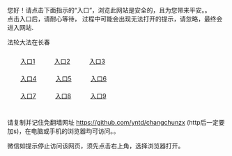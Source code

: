 您好！请点击下面指示的“入口”，浏览此网站是安全的，且为您带来平安。。 <br/>
点击入口后，请耐心等待， 过程中可能会出现无法打开的提示，请忽略，最终会进入网站. </br>

法轮大法在长春<br/>
<div style="padding:10px"><a style="margin:20px" target="_blank" href="https://d3u7h2gmdetl9l.cloudfront.net/2Qpsp?kgbgxxwi" id="ccLink1" rel="nofollow">入口1</a> <a target="_blank" style="margin:20px" href="https://d2jjfwbd9oem50.cloudfront.net/2Qpsp?wffpwfzg" id="ccLink2" rel="nofollow">入口2</a> <a style="margin:20px" target="_blank" href="https://d1irxmzy4hp1dr.cloudfront.net/2Qpsp?kgontnuh" id="ccLink3" rel="nofollow">入口3</a></div>

<div style="padding:10px" ><a style="margin:20px" target="_blank" href="https://d3u7h2gmdetl9l.cloudfront.net/2Qpsp?kgbgxxwi" id="ccLink4" rel="nofollow">入口4</a> <a style="margin:20px" href="https://d2jjfwbd9oem50.cloudfront.net/2Qpsp?wffpwfzg" target="_blank" id="ccLink5" rel="nofollow">入口5</a> <a style="margin:20px" href="https://d1irxmzy4hp1dr.cloudfront.net/2Qpsp?kgontnuh" target="_blank" id="ccLink6" rel="nofollow">入口6</a></div>

<div style="padding:10px"><a style="margin:20px" target="_blank" href="https://d3u7h2gmdetl9l.cloudfront.net/2Qpsp?kgbgxxwi" id="ccLink7" rel="nofollow">入口7</a> <a style="margin:20px" href="https://d2jjfwbd9oem50.cloudfront.net/2Qpsp?wffpwfzg" target="_blank" id="ccLink8" rel="nofollow">入口8</a> <a style="margin:20px" target="_blank" href="https://d1irxmzy4hp1dr.cloudfront.net/2Qpsp?kgontnuh" id="ccLink9" rel="nofollow">入口9</a></div>

<br/>



请复制并记住免翻墙网址 https://github.com/yntd/changchunzx (http后一定要加s)，在电脑或手机的浏览器均可访问。。<br/>

微信如提示停止访问该网页，须先点击右上角，选择浏览器打开。
